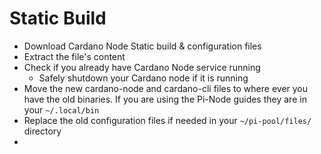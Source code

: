 # Static Build



* Download Cardano Node Static build & configuration files
* Extract the file's content
* Check if you already have Cardano Node service running 
  * Safely shutdown your Cardano node if it is running
* Move the new cardano-node and cardano-cli files to where ever you have the old binaries. If you are using the Pi-Node guides they are in your `~/.local/bin`
* Replace the old configuration files if needed in your `~/pi-pool/files/` directory
* 
